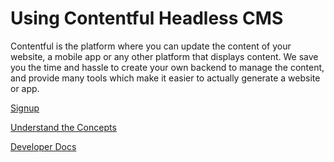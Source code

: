 # Using Contentful Headless CMS

Contentful is the platform where you can update the content of your website, a mobile app or any other platform that displays content. We save you the time and hassle to create your own backend to manage the content, and provide many tools which make it easier to actually generate a website or app.

[Signup](https://www.contentful.com/sign-up/)

[Understand the Concepts](https://www.contentful.com/developers/docs/concepts/)

[Developer Docs](https://www.contentful.com/developers/docs/)

